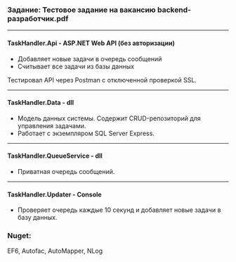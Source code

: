 ### Задание: Тестовое задание на вакансию backend-разработчик.pdf

------------

#### TaskHandler.Api - ASP.NET Web API (без авторизации)
- Добавляет новые задачи в очередь сообщений
- Считывает все задачи из базы данных

Тестировал API через Postman с отключенной проверкой SSL.

------------

#### TaskHandler.Data - dll
- Модель данных системы. Содержит CRUD-репозиторий для управления задачами.
- Работает с экземпляром SQL Server Express.

------------

#### TaskHandler.QueueService - dll
- Приватная очередь сообщений.

------------

#### TaskHandler.Updater - Console
- Проверяет очередь каждые 10 секунд и добавляет новые задачи в базу данных.

### Nuget:
EF6, Autofac, AutoMapper, NLog
